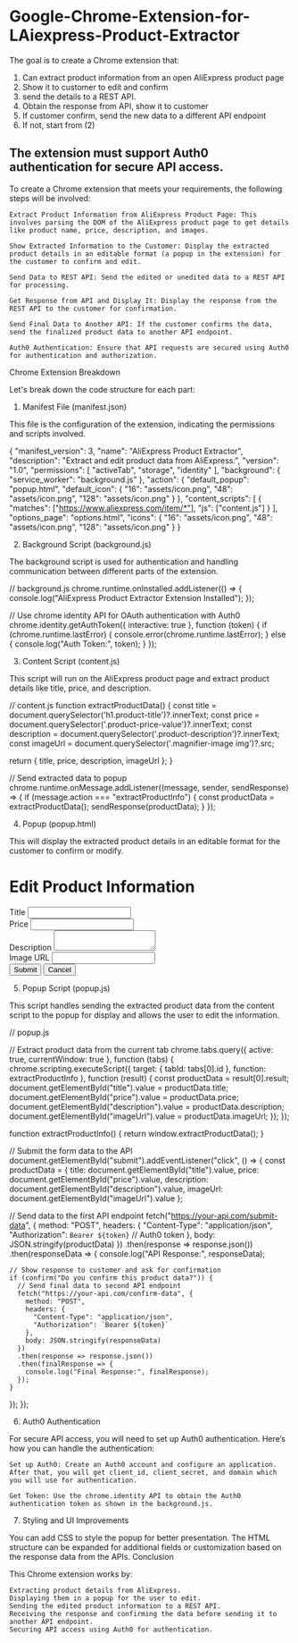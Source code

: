 # Google-Chrome-Extension-for-LAiexpress-Product-Extractor

The goal is to create a Chrome extension that:
1. Can extract product information from an open AliExpress product page
2. Show it to customer to edit and confirm
3.  send the details to a REST API.
2. Obtain the response from API, show it to customer
3. If customer confirm, send the new data to a different API endpoint
4. If not, start from (2)

The extension must support Auth0 authentication for secure API access.
-------------
To create a Chrome extension that meets your requirements, the following steps will be involved:

    Extract Product Information from AliExpress Product Page: This involves parsing the DOM of the AliExpress product page to get details like product name, price, description, and images.

    Show Extracted Information to the Customer: Display the extracted product details in an editable format (a popup in the extension) for the customer to confirm and edit.

    Send Data to REST API: Send the edited or unedited data to a REST API for processing.

    Get Response from API and Display It: Display the response from the REST API to the customer for confirmation.

    Send Final Data to Another API: If the customer confirms the data, send the finalized product data to another API endpoint.

    Auth0 Authentication: Ensure that API requests are secured using Auth0 for authentication and authorization.

Chrome Extension Breakdown

Let's break down the code structure for each part:
1. Manifest File (manifest.json)

This file is the configuration of the extension, indicating the permissions and scripts involved.

{
  "manifest_version": 3,
  "name": "AliExpress Product Extractor",
  "description": "Extract and edit product data from AliExpress.",
  "version": "1.0",
  "permissions": [
    "activeTab",
    "storage",
    "identity"
  ],
  "background": {
    "service_worker": "background.js"
  },
  "action": {
    "default_popup": "popup.html",
    "default_icon": {
      "16": "assets/icon.png",
      "48": "assets/icon.png",
      "128": "assets/icon.png"
    }
  },
  "content_scripts": [
    {
      "matches": ["https://www.aliexpress.com/item/*"],
      "js": ["content.js"]
    }
  ],
  "options_page": "options.html",
  "icons": {
    "16": "assets/icon.png",
    "48": "assets/icon.png",
    "128": "assets/icon.png"
  }
}

2. Background Script (background.js)

The background script is used for authentication and handling communication between different parts of the extension.

// background.js
chrome.runtime.onInstalled.addListener(() => {
  console.log("AliExpress Product Extractor Extension Installed");
});

// Use chrome identity API for OAuth authentication with Auth0
chrome.identity.getAuthToken({ interactive: true }, function (token) {
  if (chrome.runtime.lastError) {
    console.error(chrome.runtime.lastError);
  } else {
    console.log("Auth Token:", token);
  }
});

3. Content Script (content.js)

This script will run on the AliExpress product page and extract product details like title, price, and description.

// content.js
function extractProductData() {
  const title = document.querySelector('h1.product-title')?.innerText;
  const price = document.querySelector('.product-price-value')?.innerText;
  const description = document.querySelector('.product-description')?.innerText;
  const imageUrl = document.querySelector('.magnifier-image img')?.src;

  return {
    title,
    price,
    description,
    imageUrl
  };
}

// Send extracted data to popup
chrome.runtime.onMessage.addListener((message, sender, sendResponse) => {
  if (message.action === "extractProductInfo") {
    const productData = extractProductData();
    sendResponse(productData);
  }
});

4. Popup (popup.html)

This will display the extracted product details in an editable format for the customer to confirm or modify.

<!DOCTYPE html>
<html lang="en">
<head>
  <meta charset="UTF-8">
  <meta name="viewport" content="width=device-width, initial-scale=1.0">
  <title>Edit Product</title>
</head>
<body>
  <h1>Edit Product Information</h1>
  <div>
    <label for="title">Title</label>
    <input type="text" id="title" />
  </div>
  <div>
    <label for="price">Price</label>
    <input type="text" id="price" />
  </div>
  <div>
    <label for="description">Description</label>
    <textarea id="description"></textarea>
  </div>
  <div>
    <label for="imageUrl">Image URL</label>
    <input type="text" id="imageUrl" />
  </div>
  <button id="submit">Submit</button>
  <button id="cancel">Cancel</button>
  
  <script src="popup.js"></script>
</body>
</html>

5. Popup Script (popup.js)

This script handles sending the extracted product data from the content script to the popup for display and allows the user to edit the information.

// popup.js

// Extract product data from the current tab
chrome.tabs.query({ active: true, currentWindow: true }, function (tabs) {
  chrome.scripting.executeScript({
    target: { tabId: tabs[0].id },
    function: extractProductInfo
  }, function (result) {
    const productData = result[0].result;
    document.getElementById("title").value = productData.title;
    document.getElementById("price").value = productData.price;
    document.getElementById("description").value = productData.description;
    document.getElementById("imageUrl").value = productData.imageUrl;
  });
});

function extractProductInfo() {
  return window.extractProductData();
}

// Submit the form data to the API
document.getElementById("submit").addEventListener("click", () => {
  const productData = {
    title: document.getElementById("title").value,
    price: document.getElementById("price").value,
    description: document.getElementById("description").value,
    imageUrl: document.getElementById("imageUrl").value
  };

  // Send data to the first API endpoint
  fetch("https://your-api.com/submit-data", {
    method: "POST",
    headers: {
      "Content-Type": "application/json",
      "Authorization": `Bearer ${token}`  // Auth0 token
    },
    body: JSON.stringify(productData)
  })
  .then(response => response.json())
  .then(responseData => {
    console.log("API Response:", responseData);

    // Show response to customer and ask for confirmation
    if (confirm("Do you confirm this product data?")) {
      // Send final data to second API endpoint
      fetch("https://your-api.com/confirm-data", {
        method: "POST",
        headers: {
          "Content-Type": "application/json",
          "Authorization": `Bearer ${token}`
        },
        body: JSON.stringify(responseData)
      })
      .then(response => response.json())
      .then(finalResponse => {
        console.log("Final Response:", finalResponse);
      });
    }
  });
});

6. Auth0 Authentication

For secure API access, you will need to set up Auth0 authentication. Here’s how you can handle the authentication:

    Set up Auth0: Create an Auth0 account and configure an application. After that, you will get client_id, client_secret, and domain which you will use for authentication.

    Get Token: Use the chrome.identity API to obtain the Auth0 authentication token as shown in the background.js.

7. Styling and UI Improvements

You can add CSS to style the popup for better presentation. The HTML structure can be expanded for additional fields or customization based on the response data from the APIs.
Conclusion

This Chrome extension works by:

    Extracting product details from AliExpress.
    Displaying them in a popup for the user to edit.
    Sending the edited product information to a REST API.
    Receiving the response and confirming the data before sending it to another API endpoint.
    Securing API access using Auth0 for authentication.
